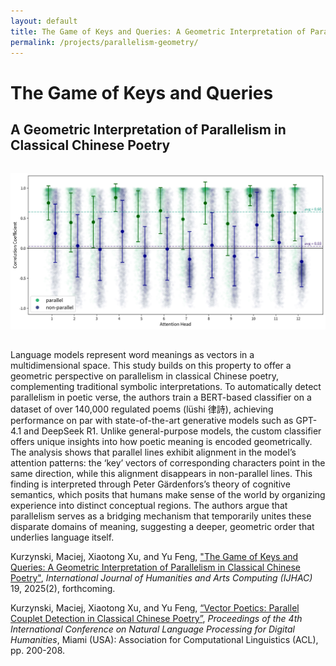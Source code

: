 ```yaml
---
layout: default
title: The Game of Keys and Queries: A Geometric Interpretation of Parallelism in Classical Chinese Poetry
permalink: /projects/parallelism-geometry/
---
```


# The Game of Keys and Queries

## A Geometric Interpretation of Parallelism in Classical Chinese Poetry

<img src="main.png" alt="Geometry of Parallelism" style="max-width: 100%; height: auto; margin: 2rem auto; display: block;">

Language models represent word meanings as vectors in a multidimensional space. This study builds on this property to offer a geometric perspective on parallelism in classical Chinese poetry, complementing traditional symbolic interpretations. To automatically detect parallelism in poetic verse, the authors train a BERT-based classifier on a dataset of over 140,000 regulated poems (lüshi 律詩), achieving performance on par with state-of-the-art generative models such as GPT-4.1 and DeepSeek R1. Unlike general-purpose models, the custom classifier offers unique insights into how poetic meaning is encoded geometrically. The analysis shows that parallel lines exhibit alignment in the model’s attention patterns: the ‘key’ vectors of corresponding characters point in the same direction, while this alignment disappears in non-parallel lines. This finding is interpreted through Peter Gärdenfors’s theory of cognitive semantics, which posits that humans make sense of the world by organizing experience into distinct conceptual regions. The authors argue that parallelism serves as a bridging mechanism that temporarily unites these disparate domains of meaning, suggesting a deeper, geometric order that underlies language itself.

Kurzynski, Maciej, Xiaotong Xu, and Yu Feng, ["The Game of Keys and Queries: A Geometric Interpretation of Parallelism in Classical Chinese Poetry"](#), *International Journal of Humanities and Arts Computing (IJHAC)* 19, 2025(2), forthcoming.

Kurzynski, Maciej, Xiaotong Xu, and Yu Feng, [“Vector Poetics: Parallel Couplet Detection in Classical Chinese Poetry”](https://aclanthology.org/2024.nlp4dh-1.19/), *Proceedings of the 4th International Conference on Natural Language Processing for Digital Humanities*, Miami (USA): Association for Computational Linguistics (ACL), pp. 200-208. 